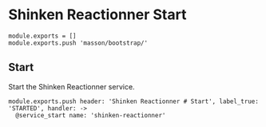 
# Shinken Reactionner Start

    module.exports = []
    module.exports.push 'masson/bootstrap/'

## Start

Start the Shinken Reactionner service.

    module.exports.push header: 'Shinken Reactionner # Start', label_true: 'STARTED', handler: ->
      @service_start name: 'shinken-reactionner'
